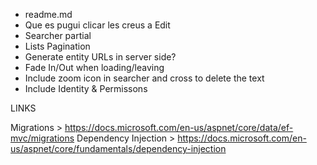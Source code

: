 - readme.md
- Que es pugui clicar les creus a Edit
- Searcher partial
- Lists Pagination
- Generate entity URLs in server side?
- Fade In/Out when loading/leaving
- Include zoom icon in searcher and cross to delete the text
- Include Identity & Permissons

LINKS

Migrations > https://docs.microsoft.com/en-us/aspnet/core/data/ef-mvc/migrations
Dependency Injection > https://docs.microsoft.com/en-us/aspnet/core/fundamentals/dependency-injection
